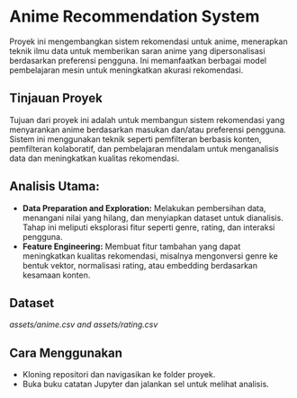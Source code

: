 # Anime Recommendation System

Proyek ini mengembangkan sistem rekomendasi untuk anime, menerapkan teknik ilmu data untuk memberikan saran anime yang dipersonalisasi berdasarkan preferensi pengguna. Ini memanfaatkan berbagai model pembelajaran mesin untuk meningkatkan akurasi rekomendasi.

## Tinjauan Proyek

Tujuan dari proyek ini adalah untuk membangun sistem rekomendasi yang menyarankan anime berdasarkan masukan dan/atau preferensi pengguna. Sistem ini menggunakan teknik seperti pemfilteran berbasis konten, pemfilteran kolaboratif, dan pembelajaran mendalam untuk menganalisis data dan meningkatkan kualitas rekomendasi.

## Analisis Utama:

- **Data Preparation and Exploration:** Melakukan pembersihan data, menangani nilai yang hilang, dan menyiapkan dataset untuk dianalisis. Tahap ini meliputi eksplorasi fitur seperti genre, rating, dan interaksi pengguna.
- **Feature Engineering:** Membuat fitur tambahan yang dapat meningkatkan kualitas rekomendasi, misalnya mengonversi genre ke bentuk vektor, normalisasi rating, atau embedding berdasarkan kesamaan konten.
    
## Dataset

*assets/anime.csv and assets/rating.csv*

## Cara Menggunakan

- Kloning repositori dan navigasikan ke folder proyek.
- Buka buku catatan Jupyter dan jalankan sel untuk melihat analisis.
